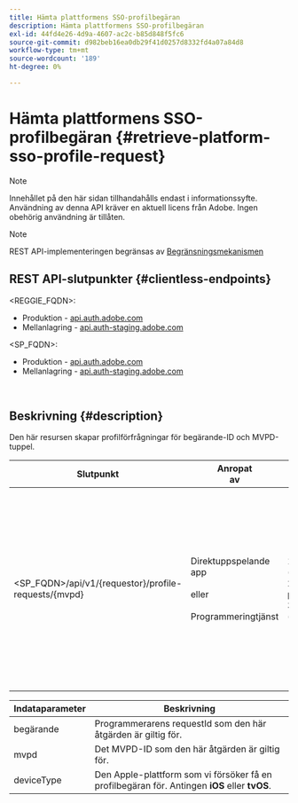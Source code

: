 ```yaml
---
title: Hämta plattformens SSO-profilbegäran
description: Hämta plattformens SSO-profilbegäran
exl-id: 44fd4e26-4d9a-4607-ac2c-b85d848f5fc6
source-git-commit: d982beb16ea0db29f41d0257d8332fd4a07a84d8
workflow-type: tm+mt
source-wordcount: '189'
ht-degree: 0%

---
```


# Hämta plattformens SSO-profilbegäran {#retrieve-platform-sso-profile-request}

>[!NOTE]
>
>Innehållet på den här sidan tillhandahålls endast i informationssyfte. Användning av denna API kräver en aktuell licens från Adobe. Ingen obehörig användning är tillåten.

>[!NOTE]
>
> REST API-implementeringen begränsas av [Begränsningsmekanismen](/help/authentication/integration-guide-programmers/throttling-mechanism.md)

## REST API-slutpunkter {#clientless-endpoints}

&lt;REGGIE_FQDN>:

* Produktion - [api.auth.adobe.com](http://api.auth.adobe.com/)
* Mellanlagring - [api.auth-staging.adobe.com](http://api.auth-staging.adobe.com/)

&lt;SP_FQDN>:

* Produktion - [api.auth.adobe.com](http://api.auth.adobe.com/)
* Mellanlagring - [api.auth-staging.adobe.com](http://api.auth-staging.adobe.com/)

</br>

## Beskrivning {#description}

Den här resursen skapar profilförfrågningar för begärande-ID och MVPD-tuppel.


| Slutpunkt | Anropat </br>av | Indata   </br>Parametrar | HTTP </br>Metod | Svar | HTTP </br>Response |
| --- | --- | --- | --- | --- | --- |
| &lt;SP_FQDN>/api/v1/{requestor}/profile-requests/{mvpd} | Direktuppspelande app</br></br>eller</br></br>Programmeringtjänst | 1. beställare (path param)</br>2. mvpd (path param)</br>3. deviceType (obligatoriskt) | GET | Svarets Content-Type blir application/octet-stream eftersom den faktiska nyttolasten är ogenomskinlig för klientprogrammet.</br></br>Svaret bör vidarebefordras av programmet till SSO-motorn för plattformen</br></br>för att erhålla en enkel inloggning för profiler. | 200 - lyckades   </br>400 - Ogiltig begäran |


| Indataparameter | Beskrivning |
| --------------- | -------------------------------------------------------------------------------------------------------- |
| begärande | Programmerarens requestId som den här åtgärden är giltig för. |
| mvpd | Det MVPD-ID som den här åtgärden är giltig för. |
| deviceType | Den Apple-plattform som vi försöker få en profilbegäran för.  Antingen **iOS** eller **tvOS**. |
